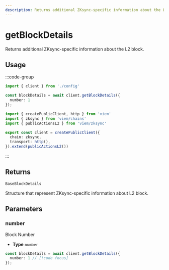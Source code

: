 ```yaml
---
description: Returns additional ZKsync-specific information about the L2 block.
---
```


# getBlockDetails

Returns additional ZKsync-specific information about the L2 block.

## Usage

:::code-group

```ts [example.ts]
import { client } from './config'

const blockDetails = await client.getBlockDetails({
  number: 1
});
```

```ts [config.ts]
import { createPublicClient, http } from 'viem'
import { zksync } from 'viem/chains'
import { publicActionsL2 } from 'viem/zksync'

export const client = createPublicClient({
  chain: zksync,
  transport: http(),
}).extend(publicActionsL2())
```
:::

## Returns 

`BaseBlockDetails`

Structure that represent ZKsync-specific information about L2 block.

## Parameters

### number

Block Number

- **Type** `number`

```ts
const blockDetails = await client.getBlockDetails({
  number: 1 // [!code focus]
}); 
```
